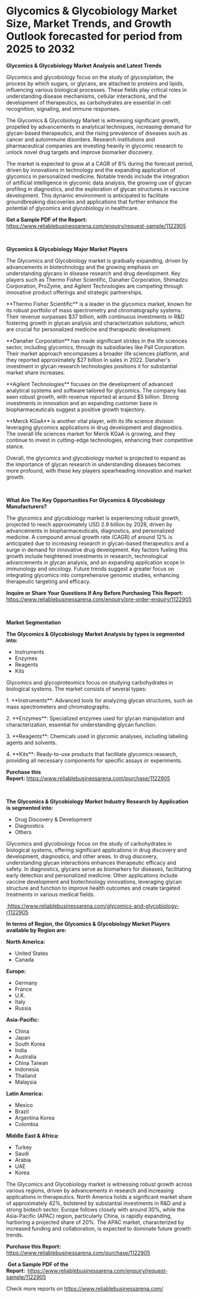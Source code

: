 <p><h1>Glycomics & Glycobiology Market Size, Market Trends, and Growth Outlook forecasted for period from 2025 to 2032</h1></p><p><strong>Glycomics & Glycobiology Market Analysis and Latest Trends</strong></p>
<p><p>Glycomics and glycobiology focus on the study of glycosylation, the process by which sugars, or glycans, are attached to proteins and lipids, influencing various biological processes. These fields play critical roles in understanding disease mechanisms, cellular interactions, and the development of therapeutics, as carbohydrates are essential in cell recognition, signaling, and immune responses.</p><p>The Glycomics & Glycobiology Market is witnessing significant growth, propelled by advancements in analytical techniques, increasing demand for glycan-based therapeutics, and the rising prevalence of diseases such as cancer and autoimmune disorders. Research institutions and pharmaceutical companies are investing heavily in glycomic research to unlock novel drug targets and improve biomarker discovery. </p><p>The market is expected to grow at a CAGR of 8% during the forecast period, driven by innovations in technology and the expanding application of glycomics in personalized medicine. Notable trends include the integration of artificial intelligence in glycomic data analysis, the growing use of glycan profiling in diagnostics, and the exploration of glycan structures in vaccine development. This dynamic environment is anticipated to facilitate groundbreaking discoveries and applications that further enhance the potential of glycomics and glycobiology in healthcare.</p></p>
<p><strong>Get a Sample PDF of the Report:&nbsp;</strong> <a href="https://www.reliablebusinessarena.com/enquiry/request-sample/1122905?utm_campaign=2653&utm_medium=2&utm_source=Github&utm_content=ia&utm_term=03032025&utm_id=glycomics-glycobiology">https://www.reliablebusinessarena.com/enquiry/request-sample/1122905</a></p>
<p>&nbsp;</p>
<p><strong>Glycomics & Glycobiology Major Market Players</strong></p>
<p><p>The Glycomics and Glycobiology market is gradually expanding, driven by advancements in biotechnology and the growing emphasis on understanding glycans in disease research and drug development. Key players such as Thermo Fisher Scientific, Danaher Corporation, Shimadzu Corporation, ProZyme, and Agilent Technologies are competing through innovative product offerings and strategic partnerships.</p><p>**Thermo Fisher Scientific** is a leader in the glycomics market, known for its robust portfolio of mass spectrometry and chromatography systems. Their revenue surpasses $37 billion, with continuous investments in R&D fostering growth in glycan analysis and characterization solutions, which are crucial for personalized medicine and therapeutic development.</p><p>**Danaher Corporation** has made significant strides in the life sciences sector, including glycomics, through its subsidiaries like Pall Corporation. Their market approach encompasses a broader life sciences platform, and they reported approximately $27 billion in sales in 2022. Danaher's investment in glycan research technologies positions it for substantial market share increases.</p><p>**Agilent Technologies** focuses on the development of advanced analytical systems and software tailored for glycomics. The company has seen robust growth, with revenue reported at around $5 billion. Strong investments in innovation and an expanding customer base in biopharmaceuticals suggest a positive growth trajectory.</p><p>**Merck KGaA** is another vital player, with its life science division leveraging glycomics applications in drug development and diagnostics. The overall life sciences market for Merck KGaA is growing, and they continue to invest in cutting-edge technologies, enhancing their competitive stance.</p><p>Overall, the glycomics and glycobiology market is projected to expand as the importance of glycan research in understanding diseases becomes more profound, with these key players spearheading innovation and market growth.</p></p>
<p>&nbsp;</p>
<p><strong>What Are The Key Opportunities For Glycomics & Glycobiology Manufacturers?</strong></p>
<p><p>The glycomics and glycobiology market is experiencing robust growth, projected to reach approximately USD 2.9 billion by 2028, driven by advancements in biopharmaceuticals, diagnostics, and personalized medicine. A compound annual growth rate (CAGR) of around 12% is anticipated due to increasing research in glycan-based therapeutics and a surge in demand for innovative drug development. Key factors fueling this growth include heightened investments in research, technological advancements in glycan analysis, and an expanding application scope in immunology and oncology. Future trends suggest a greater focus on integrating glycomics into comprehensive genomic studies, enhancing therapeutic targeting and efficacy.</p></p>
<p><strong>Inquire or Share Your Questions If Any Before Purchasing This Report:</strong> <a href="https://www.reliablebusinessarena.com/enquiry/pre-order-enquiry/1122905?utm_campaign=2653&utm_medium=2&utm_source=Github&utm_content=ia&utm_term=03032025&utm_id=glycomics-glycobiology">https://www.reliablebusinessarena.com/enquiry/pre-order-enquiry/1122905</a></p>
<p>&nbsp;</p>
<p><strong>Market Segmentation</strong></p>
<p><strong>The Glycomics & Glycobiology Market Analysis by types is segmented into:</strong></p>
<p><ul><li>Instruments</li><li>Enzymes</li><li>Reagents</li><li>Kits</li></ul></p>
<p><p>Glycomics and glycoproteomics focus on studying carbohydrates in biological systems. The market consists of several types:</p><p>1. **Instruments**: Advanced tools for analyzing glycan structures, such as mass spectrometers and chromatographs.</p><p>2. **Enzymes**: Specialized enzymes used for glycan manipulation and characterization, essential for understanding glycan function.</p><p>3. **Reagents**: Chemicals used in glycomic analyses, including labeling agents and solvents.</p><p>4. **Kits**: Ready-to-use products that facilitate glycomics research, providing all necessary components for specific assays or experiments.</p></p>
<p><strong>Purchase this Report:&nbsp;</strong><a href="https://www.reliablebusinessarena.com/purchase/1122905?utm_campaign=2653&utm_medium=2&utm_source=Github&utm_content=ia&utm_term=03032025&utm_id=glycomics-glycobiology">https://www.reliablebusinessarena.com/purchase/1122905</a></p>
<p>&nbsp;</p>
<p><strong>The Glycomics & Glycobiology Market Industry Research by Application is segmented into:</strong></p>
<p><ul><li>Drug Discovery & Development</li><li>Diagnostics</li><li>Others</li></ul></p>
<p><p>Glycomics and glycobiology focus on the study of carbohydrates in biological systems, offering significant applications in drug discovery and development, diagnostics, and other areas. In drug discovery, understanding glycan interactions enhances therapeutic efficacy and safety. In diagnostics, glycans serve as biomarkers for diseases, facilitating early detection and personalized medicine. Other applications include vaccine development and biotechnology innovations, leveraging glycan structure and function to improve health outcomes and create targeted treatments in various medical fields.</p></p>
<p><a href="https://www.reliablebusinessarena.com/glycomics-and-glycobiology-r1122905?utm_campaign=2653&utm_medium=2&utm_source=Github&utm_content=ia&utm_term=03032025&utm_id=glycomics-glycobiology">&nbsp;https://www.reliablebusinessarena.com/glycomics-and-glycobiology-r1122905</a></p>
<p><strong>In terms of Region, the Glycomics & Glycobiology Market Players available by Region are:</strong></p>
<p>
    <p> <strong> North America: </strong>
        <ul>
            <li>United States</li>
            <li>Canada</li>
        </ul>
        </p> 
    <p> <strong> Europe: </strong>
        <ul>
            <li>Germany</li>
            <li>France</li>
            <li>U.K.</li>
            <li>Italy</li>
            <li>Russia</li>
        </ul>
        </p> 
    <p> <strong> Asia-Pacific: </strong>
        <ul>
            <li>China</li>
            <li>Japan</li>
            <li>South Korea</li>
            <li>India</li>
            <li>Australia</li>
            <li>China Taiwan</li>
            <li>Indonesia</li>
            <li>Thailand</li>
            <li>Malaysia</li>
        </ul>
        </p> 
    <p> <strong> Latin America: </strong>
        <ul>
            <li>Mexico</li>
            <li>Brazil</li>
            <li>Argentina Korea</li>
            <li>Colombia</li>
        </ul>
        </p> 
    <p> <strong> Middle East & Africa: </strong>
        <ul>
            <li>Turkey</li>
            <li>Saudi</li>
            <li>Arabia</li>
            <li>UAE</li>
            <li>Korea</li>
        </ul>
    </p>
    </p>
<p><p>The Glycomics and Glycobiology market is witnessing robust growth across various regions, driven by advancements in research and increasing applications in therapeutics. North America holds a significant market share of approximately 42%, bolstered by substantial investments in R&D and a strong biotech sector. Europe follows closely with around 30%, while the Asia-Pacific (APAC) region, particularly China, is rapidly expanding, harboring a projected share of 20%. The APAC market, characterized by increased funding and collaboration, is expected to dominate future growth trends.</p></p>
<p><strong>Purchase this Report: </strong><a href="https://www.reliablebusinessarena.com/purchase/1122905?utm_campaign=2653&utm_medium=2&utm_source=Github&utm_content=ia&utm_term=03032025&utm_id=glycomics-glycobiology">https://www.reliablebusinessarena.com/purchase/1122905</a></p>
<p>&nbsp;<strong>Get a Sample PDF of the Report:&nbsp;&nbsp;</strong><a href="https://www.reliablebusinessarena.com/enquiry/request-sample/1122905?utm_campaign=2653&utm_medium=2&utm_source=Github&utm_content=ia&utm_term=03032025&utm_id=glycomics-glycobiology">https://www.reliablebusinessarena.com/enquiry/request-sample/1122905</a></p>
<p><strong></strong></p>
<p>Check more reports on <a href="https://www.reliablebusinessarena.com/?utm_campaign=2653&utm_medium=2&utm_source=Github&utm_content=ia&utm_term=03032025&utm_id=glycomics-glycobiology">https://www.reliablebusinessarena.com/</a></p>